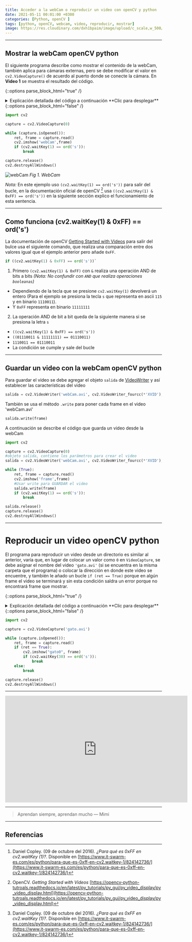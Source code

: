 ```yaml
---
title: Acceder a la webCam o reproducir un video con openCV y python
date: 2021-05-11 00:01:00 +0300
categories: [Python, openCV ]
tags: [python, openCV, webcam, video, reproducir, mostrar]   
image: https://res.cloudinary.com/dxh1bpaim/image/upload/c_scale,w_500/v1621181124/kipunaEC/webCam/portada_qy7jvz.gif
---
```


***

## Mostrar la webCam openCV python

El siguiente programa describe como mostrar el contenido de la webCam, también aplica para cámaras externas, pero se debe modificar el valor en `cv2.VideoCapture()` de acuerdo al puerto donde se conecte la cámara. En **Video 1** se muestra el resultado del código.

{::options parse_block_html="true" /}

<details>
<summary markdown='span'> Explicación detallada del código a continuación **Clic para desplegar** 
</summary>

1. `import cv2`, importar la librería de openCV 
2. `capture = cv2.VideoCapture(0)`, crear un objeto `capture` de `VideoCapture(0)`
 * Tiene como argumento `0` para leer la webCam. También recibe valores como -1, 1, etc si se conecta en otros puertos otras cámaras.
3. `while (capture.isOpened()):`
 * `capture.isOpened()` Devuelve `True` si la captura de video ya se ha inicializado.
4. `ret, frame = capture.read()`, usa el objeto `capture` para leer la información de la webCam
 * `frame` información del video frame por frame
 * `ret` valor booleano `TRUE` si `frame` es leído correctamente 
5. `if (cv2.waitKey(1) == ord('s')):`, sentencia  [if](https://docs.python.org/3/tutorial/controlflow.html) compara dos valores, si se cumple la condición termina el bucle.
 * `cv2.waitKey(1)`, si una tecla es presionada, regresa un valor de acuerdo al código [ascii](http://www.asciitable.com/), mientras no se presione una tecla devuelve el valor de `-1` 
 * `ord('s')` la función [ord](https://docs.python.org/3/library/functions.html#ord) recibe un caracter y devuelve un valor que representa a ese caracter.
 * La condición [^1]  queda de la siguiente manera: `(cv2.waitKey(1) == ord('s'))` --> `1110011 == 01110011` (Cuando se cuple, sale del bucle)
6. `capture.release()` para liberar la captura
7. `cv2.destroyAllWindows()` cerrar todas las ventanas

</details>
{::options parse_block_html="false" /} 
  

```python
import cv2

capture = cv2.VideoCapture(0)

while (capture.isOpened()):
    ret, frame = capture.read()
    cv2.imshow('webCam',frame)
    if (cv2.waitKey(1) == ord('s')):
        break

capture.release()
cv2.destroyAllWindows()
```

![webCam](https://res.cloudinary.com/dxh1bpaim/image/upload/c_scale,w_400/v1621899376/kipunaEC/webCam/miniatura00_kdoten.png)
_Fig 1. WebCam_

*Nota:* En este ejemplo uso `(cv2.waitKey(1) == ord('s'))` para salir del bucle, en la documentación oficial de openCV [^2]  usa `((cv2.waitKey(1) & 0xFF) == ord('s'))` en la siguiente sección explico el funcionamiento de esta sentencia.



***

## Como funciona (cv2.waitKey(1) & 0xFF) == ord('s')

La documentación de openCV [Getting Started with Videos](https://opencv-python-tutroals.readthedocs.io/en/latest/py_tutorials/py_gui/py_video_display/py_video_display.html) para salir del bulce usa el siguiente comando, que realiza una comparación entre dos valores igual que el ejemplo anterior pero añade `0xFF`.  
```python
if ((cv2.waitKey(1) & 0xFF) == ord('s'))`
```

1. Primero `(cv2.waitKey(1) & 0xFF)` con `&` realiza una operación AND de bits a bits *(Nota: No confundir con `AND` que realiza operaciones `booleanas`)* 
 * Dependiendo de la tecla que se presione `cv2.waitKey(1)` devolverá un entero (Para el ejemplo se presiona la tecla `s` que representa en ascii `115` y en binario `1110011`). 
 * Y `0xFF` representa en binario `11111111`
2. La operación AND de bit a bit queda de la siguiente manera si se presiona la letra `s`
 * `((cv2.waitKey(1) & 0xFF) == ord('s'))`
 * `((01110011 & 11111111) == 01110011)`
 * `1110011 == 01110011`
 * La condición se cumple y sale del bucle

***

## Guardar un video con la webCam openCV python

Para guardar el video se debe agregar el objeto `salida` de [VideoWriter](../VideoWriter-openCV-python/) y así establecer las características del video

```python
salida = cv2.VideoWriter('webCam.avi', cv2.VideoWriter_fourcc(*'XVID'), 10, (640,480))
```
También  se usa el método `.write` para poner cada frame en el video 'webCam.avi'
```python
salida.write(frame)
```
A continuación se describe el código que guarda un video desde la webCam

```python
import cv2

capture = cv2.VideoCapture(0)
#objeto salida, contiene los parámetros para crear el video
salida = cv2.VideoWriter('webCam.avi', cv2.VideoWriter_fourcc(*'XVID'), 10, (640,480))

while (True):
    ret, frame = capture.read()
    cv2.imshow('frame',frame)
    #Usar write para GUARDAR el video
    salida.write(frame)
    if (cv2.waitKey(1) == ord('s')):
        break

salida.release()
capture.release()
cv2.destroyAllWindows()
```
***

# Reproducir un video openCV python 

El programa para reproducir un video desde un directorio es similar al anterior, varía que, en lugar de colocar un valor como `0` en `VideoCapture`, se debe asignar el nombre del video `'gato.avi'` (si se encuentra en la misma carpeta que el programa) o colocar la dirección en donde este video se encuentre, y también le añado un bucle `if (ret == True)` porque en algún frame el video se terminará y sin esta condición saldra un error porque no encontrará frame que mostrar. 

{::options parse_block_html="true" /}

<details>
<summary markdown='span'> Explicación detallada del código a continuación **Clic para desplegar** 
</summary>

1. `import cv2`, importar la librería de openCV 
2. `capture = cv2.VideoCapture('gato.avi')`, crear un objeto `capture` de `VideoCapture(0)`
 * Tiene como argumento entre comillas el nombre del video. También se puede usar el path del video `cv2.VideoCapture('/home/noemi/Escritorio/reproducir_Videos/gato.avi')`
3. `while (capture.isOpened()):`
 * `capture.isOpened()` Devuelve `True` si la captura de video ya se ha inicializado.
4. `ret, frame = capture.read()`, usa el objeto `capture` para leer la información de la webCam
 * `frame` información del video frame por frame
 * `ret` valor booleano `TRUE` si el `frame` es leído correctamente 
5. `if (ret == True)`, si `ret` es `True` ejecutará lo que este dentro de la sentencia `if`. 
6. `if (cv2.waitKey(30) == ord('s')):`, sentencia  [if](https://docs.python.org/3/tutorial/controlflow.html) compara dos valores, si se cumple la condición termina el bucle.
 * `cv2.waitKey(30)`, si una tecla es presionada, regresa un valor de acuerdo al código [ascii](http://www.asciitable.com/), mientras no se presione una tecla devuelve `-1`. *Nota: algunos videos pueden reproducirse mas rápido o mas lento de acuerdo a las características como el bitrate, openCV tratará de reproducir el archivo rápido, para modificar eso se puede variar el valor* de `cv2.waitKey(30)`
 * `ord('s')` la función [ord](https://docs.python.org/3/library/functions.html#ord) recibe un caracter y devuelve un valor que representa a ese caracter.
 * La condición [^1]  queda de la siguiente manera cuando se presiona la tecla `s`: `(cv2.waitKey(1) == ord('s'))` --> `01110011 == 01110011`
6. `capture.release()` para liberar la captura
7. `cv2.destroyAllWindows()` cerrar todas las ventanas

</details>
{::options parse_block_html="false" /} 

```python
import cv2

capture = cv2.VideoCapture('gato.avi')

while (capture.isOpened()):
    ret, frame = capture.read()
    if (ret == True):
        cv2.imshow("gato0", frame)
        if (cv2.waitKey(30) == ord('s')):
            break
    else:
        break

capture.release()
cv2.destroyAllWindows()
```
***

<iframe width="586" height="342" src="https://www.youtube.com/embed/oo7trH7hnYc" frameborder="0" allow="accelerometer; autoplay; clipboard-write; encrypted-media; gyroscope; picture-in-picture" allowfullscreen></iframe>

***

> Aprendan siempre, aprendan mucho — Mimi

***


## Referencias

[^1]: Daniel Copley. (09 de octubre del 2016). *¿Para qué es 0xFF en cv2.waitKey (1)?*. Disponible en [https://www.it-swarm-es.com/es/python/para-que-es-0xff-en-cv2.waitkey-1/824142736/](https://www.it-swarm-es.com/es/python/para-que-es-0xff-en-cv2.waitkey-1/824142736/)

[^2]: OpenCV. *Getting Started with Videos* [https://opencv-python-tutroals.readthedocs.io/en/latest/py_tutorials/py_gui/py_video_display/py_video_display.html](https://opencv-python-tutroals.readthedocs.io/en/latest/py_tutorials/py_gui/py_video_display/py_video_display.html)

